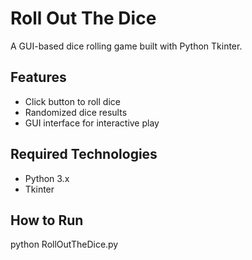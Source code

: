 # Roll Out The Dice

A GUI-based dice rolling game built with Python Tkinter.

## Features
- Click button to roll dice
- Randomized dice results
- GUI interface for interactive play

## Required Technologies
- Python 3.x
- Tkinter

## How to Run
python RollOutTheDice.py
